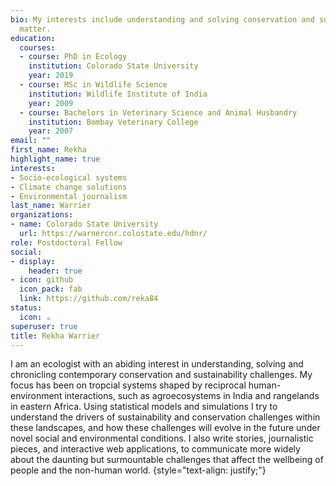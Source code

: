 ```yaml
---
bio: My interests include understanding and solving conservation and sustainability challenges within coupled socio-ecological systems.
  matter.
education:
  courses:
  - course: PhD in Ecology
    institution: Colorado State University
    year: 2019
  - course: MSc in Wildlife Science
    institution: Wildlife Institute of India
    year: 2009
  - course: Bachelors in Veterinary Science and Animal Husbandry
    institution: Bombay Veterinary College
    year: 2007
email: ""
first_name: Rekha
highlight_name: true
interests:
- Socio-ecological systems
- Climate change solutions
- Environmental journalism
last_name: Warrier
organizations:
- name: Colorado State University
  url: https://warnercnr.colostate.edu/hdnr/
role: Postdoctoral Fellow
social:
- display:
    header: true
- icon: github
  icon_pack: fab
  link: https://github.com/reka84
status:
  icon: ☕️
superuser: true
title: Rekha Warrier
---
```


I am an ecologist with an abiding interest in understanding, solving and chronicling contemporary conservation and sustainability challenges. My focus has been on tropcial systems shaped by reciprocal human-environment interactions, such as agroecosystems in India and rangelands in eastern Africa. Using statistical models and simulations I try to understand the drivers of sustainability and conservation challenges within these landscapes, and how these challenges will evolve in the future under novel social and environmental conditions. I also write stories, journalistic pieces, and interactive web applications, to communicate more widely about the  daunting but surmountable challenges that affect the wellbeing of people and the non-human world.
{style="text-align: justify;"}
